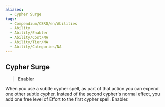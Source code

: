 ```yaml
---
aliases:
  - Cypher Surge
tags:
  - Compendium/CSRD/en/Abilities
  - Ability
  - Ability/Enabler
  - Ability/Cost/NA
  - Ability/Tier/NA
  - Ability/Categories/NA
---
```

  
    
## Cypher Surge    
>**Enabler**  
    
When you use a subtle cypher spell, as part of that action you can expend one other subtle cypher. Instead of the second cypher's normal effect, you add one free level of Effort to the first cypher spell. Enabler.